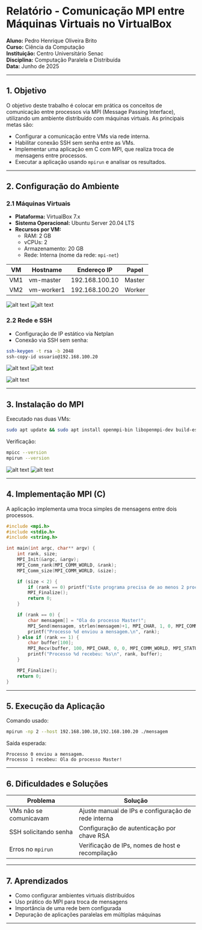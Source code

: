 
# Relatório - Comunicação MPI entre Máquinas Virtuais no VirtualBox

**Aluno:** Pedro Henrique Oliveira Brito  
**Curso:** Ciência da Computação  
**Instituição:** Centro Universitário Senac  
**Disciplina:** Computação Paralela e Distribuída  
**Data:** Junho de 2025

---

## 1. Objetivo

O objetivo deste trabalho é colocar em prática os conceitos de comunicação entre processos via MPI (Message Passing Interface), utilizando um ambiente distribuído com máquinas virtuais. As principais metas são:

- Configurar a comunicação entre VMs via rede interna.
- Habilitar conexão SSH sem senha entre as VMs.
- Implementar uma aplicação em C com MPI, que realiza troca de mensagens entre processos.
- Executar a aplicação usando `mpirun` e analisar os resultados.

---

## 2. Configuração do Ambiente

### 2.1 Máquinas Virtuais

- **Plataforma:** VirtualBox 7.x  
- **Sistema Operacional:** Ubuntu Server 20.04 LTS  
- **Recursos por VM:**
  - RAM: 2 GB
  - vCPUs: 2
  - Armazenamento: 20 GB
  - Rede: Interna (nome da rede: `mpi-net`)

| VM   | Hostname    | Endereço IP     | Papel   |
|------|-------------|------------------|---------|
| VM1  | vm-master   | 192.168.100.10   | Master  |
| VM2  | vm-worker1  | 192.168.100.20   | Worker  |

![alt text](image.png)
![alt text](image-1.png)

### 2.2 Rede e SSH

- Configuração de IP estático via Netplan
- Conexão via SSH sem senha:

```bash
ssh-keygen -t rsa -b 2048
ssh-copy-id usuario@192.168.100.20
```

![alt text](image-2.png)
![alt text](image-3.png)

![alt text](image-4.png)

---

## 3. Instalação do MPI

Executado nas duas VMs:

```bash
sudo apt update && sudo apt install openmpi-bin libopenmpi-dev build-essential -y
```

Verificação:

```bash
mpicc --version
mpirun --version
```

![alt text](image-6.png)
![alt text](image-5.png)

---

## 4. Implementação MPI (C)

A aplicação implementa uma troca simples de mensagens entre dois processos.

```c
#include <mpi.h>
#include <stdio.h>
#include <string.h>

int main(int argc, char** argv) {
    int rank, size;
    MPI_Init(&argc, &argv);
    MPI_Comm_rank(MPI_COMM_WORLD, &rank);
    MPI_Comm_size(MPI_COMM_WORLD, &size);

    if (size < 2) {
        if (rank == 0) printf("Este programa precisa de ao menos 2 processos.\n");
        MPI_Finalize();
        return 0;
    }

    if (rank == 0) {
        char mensagem[] = "Ola do processo Master!";
        MPI_Send(mensagem, strlen(mensagem)+1, MPI_CHAR, 1, 0, MPI_COMM_WORLD);
        printf("Processo %d enviou a mensagem.\n", rank);
    } else if (rank == 1) {
        char buffer[100];
        MPI_Recv(buffer, 100, MPI_CHAR, 0, 0, MPI_COMM_WORLD, MPI_STATUS_IGNORE);
        printf("Processo %d recebeu: %s\n", rank, buffer);
    }

    MPI_Finalize();
    return 0;
}
```

---

## 5. Execução da Aplicação

Comando usado:

```bash
mpirun -np 2 --host 192.168.100.10,192.168.100.20 ./mensagem
```

Saída esperada:

```
Processo 0 enviou a mensagem.
Processo 1 recebeu: Ola do processo Master!
```

---

## 6. Dificuldades e Soluções

| Problema                | Solução                                                 |
|-------------------------|----------------------------------------------------------|
| VMs não se comunicavam  | Ajuste manual de IPs e configuração de rede interna     |
| SSH solicitando senha   | Configuração de autenticação por chave RSA             |
| Erros no `mpirun`       | Verificação de IPs, nomes de host e recompilação        |

---

## 7. Aprendizados

- Como configurar ambientes virtuais distribuídos
- Uso prático do MPI para troca de mensagens
- Importância de uma rede bem configurada
- Depuração de aplicações paralelas em múltiplas máquinas

---
